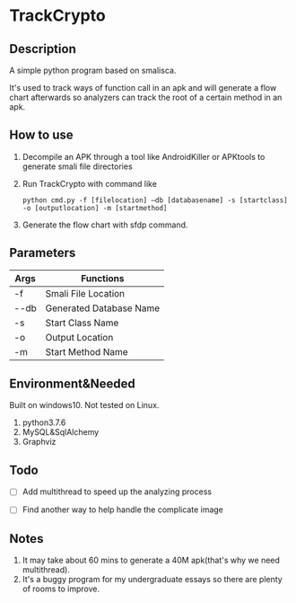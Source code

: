 # TrackCrypto

## Description

A simple python program based on smalisca. 

It's used to track ways of function call in an apk and will generate a flow chart afterwards so analyzers can track the root of a certain method in an apk.



## How to use

1. Decompile an APK through a tool like AndroidKiller or APKtools to generate smali file directories

2. Run TrackCrypto with command like

   ```shell
   python cmd.py -f [filelocation] –db [databasename] -s [startclass] -o [outputlocation] -m [startmethod]
   ```

3. Generate the flow chart with sfdp command.



## Parameters

| Args | Functions               |
| ---- | ----------------------- |
| -f   | Smali File Location     |
| --db | Generated Database Name |
| -s   | Start Class Name        |
| -o   | Output Location         |
| -m   | Start Method Name       |



## Environment&Needed 

Built on windows10. Not tested on Linux.

1. python3.7.6
2. MySQL&SqlAlchemy
3. Graphviz



## Todo

- [ ] Add multithread to speed up the analyzing process
- [ ] Find another way to help handle the complicate image



## Notes

1. It may take about 60 mins to generate a 40M apk(that's why we need multithread).
2. It's a buggy program for my undergraduate essays so there are plenty of rooms to improve.
